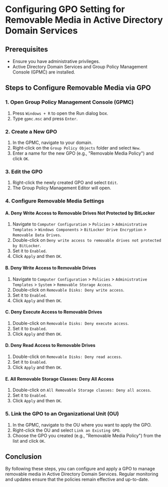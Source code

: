 # Configuring GPO Setting for Removable Media in Active Directory Domain Services

## Prerequisites
- Ensure you have administrative privileges.
- Active Directory Domain Services and Group Policy Management Console (GPMC) are installed.

## Steps to Configure Removable Media via GPO

### 1. Open Group Policy Management Console (GPMC)
1. Press `Windows + R` to open the Run dialog box.
2. Type `gpmc.msc` and press `Enter`.

### 2. Create a New GPO
1. In the GPMC, navigate to your domain.
2. Right-click on the `Group Policy Objects` folder and select `New`.
3. Enter a name for the new GPO (e.g., "Removable Media Policy") and click `OK`.

### 3. Edit the GPO
1. Right-click the newly created GPO and select `Edit`.
2. The Group Policy Management Editor will open.

### 4. Configure Removable Media Settings

#### A. Deny Write Access to Removable Drives Not Protected by BitLocker
1. Navigate to `Computer Configuration` > `Policies` > `Administrative Templates` > `Windows Components` > `BitLocker Drive Encryption` > `Removable Data Drives`.
2. Double-click on `Deny write access to removable drives not protected by BitLocker`.
3. Set it to `Enabled`.
4. Click `Apply` and then `OK`.

#### B. Deny Write Access to Removable Drives
1. Navigate to `Computer Configuration` > `Policies` > `Administrative Templates` > `System` > `Removable Storage Access`.
2. Double-click on `Removable Disks: Deny write access`.
3. Set it to `Enabled`.
4. Click `Apply` and then `OK`.

#### C. Deny Execute Access to Removable Drives
1. Double-click on `Removable Disks: Deny execute access`.
2. Set it to `Enabled`.
3. Click `Apply` and then `OK`.

#### D. Deny Read Access to Removable Drives
1. Double-click on `Removable Disks: Deny read access`.
2. Set it to `Enabled`.
3. Click `Apply` and then `OK`.

#### E. All Removable Storage Classes: Deny All Access
1. Double-click on `All Removable Storage classes: Deny all access`.
2. Set it to `Enabled`.
3. Click `Apply` and then `OK`.

### 5. Link the GPO to an Organizational Unit (OU)
1. In the GPMC, navigate to the OU where you want to apply the GPO.
2. Right-click the OU and select `Link an Existing GPO`.
3. Choose the GPO you created (e.g., "Removable Media Policy") from the list and click `OK`.


## Conclusion
By following these steps, you can configure and apply a GPO to manage removable media in Active Directory Domain Services. Regular monitoring and updates ensure that the policies remain effective and up-to-date.
